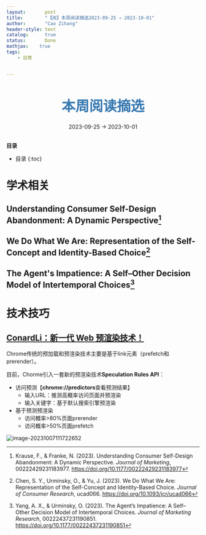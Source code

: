 ```yaml
---
layout:       post
title:        "【阅】本周阅读摘选2023-09-25 → 2023-10-01"
author:       "Cao Zihang"
header-style: text
catalog:      true
status:		  Done
mathjax: 	true
tags:
    - 日常


---
```


<center style="margin-bottom: 20px; margin-top: 50px"><font color="#3879B1" style="line-height: 1.4;font-weight: 700;font-size: 36px;box-sizing: border-box; ">本周阅读摘选</font></center>

<center style=" margin-bottom: 30px;">2023-09-25 → 2023-10-01</center>

<font style="font-weight: bold;">目录</font>

* 目录
{:toc}

# 学术相关

## Understanding Consumer Self-Design Abandonment: A Dynamic Perspective[^1]



## We Do What We Are: Representation of the Self-Concept and Identity-Based Choice[^2]



## The Agent's Impatience: A Self–Other  Decision Model of Intertemporal Choices[^3]

# 技术技巧

## [ConardLi：新一代 Web 预渲染技术！](https://mp.weixin.qq.com/s/LGlVIrGBZh21wqykUFOk0w)

Chrome传统的预加载和预渲染技术主要是基于link元素（prefetch和prerender）。

目前，Chorme引入一套新的预渲染技术**Speculation Rules API**：

- 访问预测【**chrome://predictors**查看预测结果】
  - 输入URL：推测高概率访问页面并预渲染
  - 输入关键字：基于默认搜索引擎预渲染
- 基于预测预渲染
  - 访问概率>80%页面prerender
  - 访问概率>50%页面prefetch

![image-20231007111722652](https://img.caozihang.com/img/202310071117438.png)

[^1]:Krause, F., & Franke, N. (2023). Understanding Consumer Self-Design Abandonment: A Dynamic Perspective. *Journal of Marketing*, 00222429231183977. https://doi.org/10.1177/00222429231183977
[^2]: Chen, S. Y., Urminsky, O., & Yu, J. (2023). We Do What We Are: Representation of the Self-Concept and Identity-Based Choice. *Journal of Consumer Research*, ucad066. https://doi.org/10.1093/jcr/ucad066
[^3]:Yang, A. X., & Urminsky, O. (2023). The Agent’s Impatience: A Self–Other Decision Model of Intertemporal Choices. *Journal of Marketing Research*, 00222437231190851. https://doi.org/10.1177/00222437231190851
